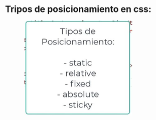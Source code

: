 <h1 align="center">  Tripos de posicionamiento en css: </h1>

<p align="center">
<img align="center" src="https://github.com/Jhonnyk-book/Desarrollo-web-Basico/blob/main/Css/Curso%201/9.%20Posicion%20de%20elementos/Tipos%20de%20posicionamiento.JPG" />
</p>
